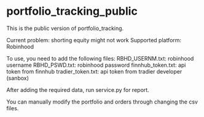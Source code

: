 # portfolio_tracking_public

This is the public version of portfolio_tracking.

Current problem: shorting equity might not work 
Supported platform: Robinhood

To use, you need to add the following files:
  RBHD_USERNM.txt: robinhood username
  RBHD_PSWD.txt: robinhood password
  finnhub_token.txt: api token from finnhub
  tradier_token.txt: api token from tradier developer (sanbox)
  
After adding the required data, run service.py for report.

You can manually modify the portfolio and orders through changing the csv files.
